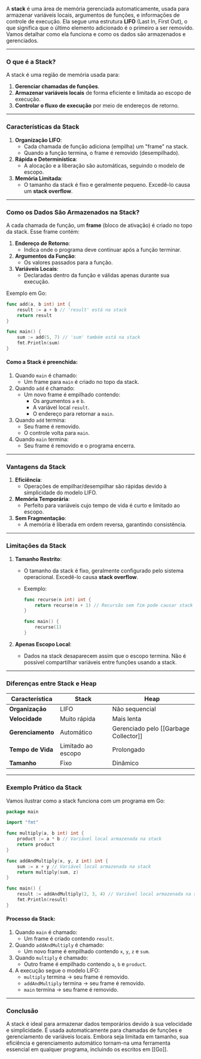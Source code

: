 A **stack** é uma área de memória gerenciada automaticamente, usada para armazenar variáveis locais, argumentos de funções, e informações de controle de execução. Ela segue uma estrutura **LIFO** (Last In, First Out), o que significa que o último elemento adicionado é o primeiro a ser removido. Vamos detalhar como ela funciona e como os dados são armazenados e gerenciados.

---

### **O que é a Stack?**

A stack é uma região de memória usada para:

1. **Gerenciar chamadas de funções**.
2. **Armazenar variáveis locais** de forma eficiente e limitada ao escopo de execução.
3. **Controlar o fluxo de execução** por meio de endereços de retorno.

---

### **Características da Stack**

1. **Organização LIFO**:
    - Cada chamada de função adiciona (empilha) um "frame" na stack.
    - Quando a função termina, o frame é removido (desempilhado).
2. **Rápida e Determinística**:
    - A alocação e a liberação são automáticas, seguindo o modelo de escopo.
3. **Memória Limitada**:
    - O tamanho da stack é fixo e geralmente pequeno. Excedê-lo causa um **stack overflow**.

---

### **Como os Dados São Armazenados na Stack?**

A cada chamada de função, um **frame** (bloco de ativação) é criado no topo da stack. Esse frame contém:

1. **Endereço de Retorno**:
    - Indica onde o programa deve continuar após a função terminar.
2. **Argumentos da Função**:
    - Os valores passados para a função.
3. **Variáveis Locais**:
    - Declaradas dentro da função e válidas apenas durante sua execução.

Exemplo em Go:

```go
func add(a, b int) int {
    result := a + b // 'result' está na stack
    return result
}

func main() {
    sum := add(5, 7) // 'sum' também está na stack
    fmt.Println(sum)
}
```

#### Como a Stack é preenchida:

1. Quando `main` é chamado:
    - Um frame para `main` é criado no topo da stack.
2. Quando `add` é chamado:
    - Um novo frame é empilhado contendo:
        - Os argumentos `a` e `b`.
        - A variável local `result`.
        - O endereço para retornar a `main`.
3. Quando `add` termina:
    - Seu frame é removido.
    - O controle volta para `main`.
4. Quando `main` termina:
    - Seu frame é removido e o programa encerra.

---

### **Vantagens da Stack**

1. **Eficiência**:
    - Operações de empilhar/desempilhar são rápidas devido à simplicidade do modelo LIFO.
2. **Memória Temporária**:
    - Perfeito para variáveis cujo tempo de vida é curto e limitado ao escopo.
3. **Sem Fragmentação**:
    - A memória é liberada em ordem reversa, garantindo consistência.

---

### **Limitações da Stack**

1. **Tamanho Restrito**:
    - O tamanho da stack é fixo, geralmente configurado pelo sistema operacional. Excedê-lo causa **stack overflow**.
    - Exemplo:
        
        ```go
        func recurse(n int) int {
            return recurse(n + 1) // Recursão sem fim pode causar stack overflow
        }
        
        func main() {
            recurse(1)
        }
        ```
        
2. **Apenas Escopo Local**:
    - Dados na stack desaparecem assim que o escopo termina. Não é possível compartilhar variáveis entre funções usando a stack.

---

### **Diferenças entre Stack e Heap**

| Característica    | Stack              | Heap                                  |
| ----------------- | ------------------ | ------------------------------------- |
| **Organização**   | LIFO               | Não sequencial                        |
| **Velocidade**    | Muito rápida       | Mais lenta                            |
| **Gerenciamento** | Automático         | Gerenciado pelo [[Garbage Collector]] |
| **Tempo de Vida** | Limitado ao escopo | Prolongado                            |
| **Tamanho**       | Fixo               | Dinâmico                              |

---

### **Exemplo Prático da Stack**

Vamos ilustrar como a stack funciona com um programa em Go:

```go
package main

import "fmt"

func multiply(a, b int) int {
    product := a * b // Variável local armazenada na stack
    return product
}

func addAndMultiply(x, y, z int) int {
    sum := x + y // Variável local armazenada na stack
    return multiply(sum, z)
}

func main() {
    result := addAndMultiply(2, 3, 4) // Variável local armazenada na stack
    fmt.Println(result)
}
```

#### Processo da Stack:

1. Quando `main` é chamado:
    - Um frame é criado contendo `result`.
2. Quando `addAndMultiply` é chamado:
    - Um novo frame é empilhado contendo `x`, `y`, `z` e `sum`.
3. Quando `multiply` é chamado:
    - Outro frame é empilhado contendo `a`, `b` e `product`.
4. A execução segue o modelo LIFO:
    - `multiply` termina → seu frame é removido.
    - `addAndMultiply` termina → seu frame é removido.
    - `main` termina → seu frame é removido.

---

### **Conclusão**

A stack é ideal para armazenar dados temporários devido à sua velocidade e simplicidade. É usada automaticamente para chamadas de funções e gerenciamento de variáveis locais. Embora seja limitada em tamanho, sua eficiência e gerenciamento automático tornam-na uma ferramenta essencial em qualquer programa, incluindo os escritos em [[Go]].